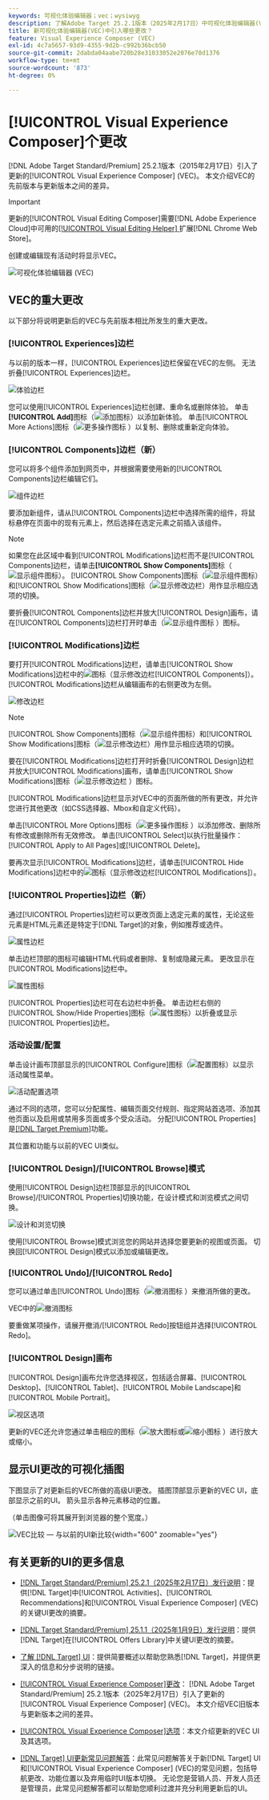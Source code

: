 ```yaml
---
keywords: 可视化体验编辑器；vec；wysiwyg
description: 了解Adobe Target 25.2.1版本（2025年2月17日）中可视化体验编辑器(VEC)中引入的更改。
title: 新可视化体验编辑器(VEC)中引入哪些更改？
feature: Visual Experience Composer (VEC)
exl-id: 4c7a5657-93d9-4355-9d2b-c992b36bcb50
source-git-commit: 2dabda04aabe720b28e31033052e2076e78d1376
workflow-type: tm+mt
source-wordcount: '873'
ht-degree: 0%

---
```


# [!UICONTROL Visual Experience Composer]个更改

[!DNL Adobe Target Standard/Premium] 25.2.1版本（2015年2月17日）引入了更新的[!UICONTROL Visual Experience Composer] (VEC)。 本文介绍VEC的先前版本与更新版本之间的差异。

>[!IMPORTANT]
>
>更新的[!UICONTROL Visual Editing Composer]需要[!DNL Adobe Experience Cloud]中可用的[[!UICONTROL Visual Editing Helper] ](/help/main/c-experiences/c-visual-experience-composer/r-troubleshoot-composer/visual-editing-helper-extension.md)扩展[!DNL Chrome Web Store]。

创建或编辑现有活动时将显示VEC。

![可视化体验编辑器 (VEC)](/help/main/c-experiences/c-visual-experience-composer/assets/vec-highlight-refresh.png)

## VEC的重大更改

以下部分将说明更新后的VEC与先前版本相比所发生的重大更改。

### [!UICONTROL Experiences]边栏

与以前的版本一样，[!UICONTROL Experiences]边栏保留在VEC的左侧。 无法折叠[!UICONTROL Experiences]边栏。

![体验边栏](/help/main/c-experiences/c-visual-experience-composer/assets/experiences-panel.png)

您可以使用[!UICONTROL Experiences]边栏创建、重命名或删除体验。 单击&#x200B;**[!UICONTROL Add]**&#x200B;图标（![添加图标](/help/main/assets/icons/Add.svg)）以添加新体验。 单击[!UICONTROL More Actions]图标（![更多操作图标](/help/main/assets/icons/MoreSmall.svg) ）以复制、删除或重新定向体验。

### [!UICONTROL Components]边栏（新）

您可以将多个组件添加到网页中，并根据需要使用新的[!UICONTROL Components]边栏编辑它们。

![组件边栏](/help/main/c-experiences/c-visual-experience-composer/assets/components-panel.png)

要添加新组件，请从[!UICONTROL Components]边栏中选择所需的组件，将鼠标悬停在页面中的现有元素上，然后选择在选定元素之前插入该组件。

>[!NOTE]
>
>如果您在此区域中看到[!UICONTROL Modifications]边栏而不是[!UICONTROL Components]边栏，请单击&#x200B;**[!UICONTROL Show Components]**&#x200B;图标（![显示组件图标](/help/main/assets/icons/Add.svg)）。 [!UICONTROL Show Components]图标（![显示组件图标](/help/main/assets/icons/Add.svg)）和[!UICONTROL Show Modifications]图标（![显示修改边栏](/help/main/assets/icons/History.svg)）用作显示相应选项的切换。
>
>要折叠[!UICONTROL Components]边栏并放大[!UICONTROL Design]画布，请在[!UICONTROL Components]边栏打开时单击（![显示组件图标](/help/main/assets/icons/Add.svg) ）图标。

### [!UICONTROL Modifications]边栏

要打开[!UICONTROL Modifications]边栏，请单击[!UICONTROL Show Modifications]边栏中的![图标（](/help/main/assets/icons/History.svg)显示修改边栏[!UICONTROL Components]）。 [!UICONTROL Modifications]边栏从编辑画布的右侧更改为左侧。

![修改边栏](/help/main/c-experiences/c-visual-experience-composer/assets/modifications-panel.png)

>[!NOTE]
>
>[!UICONTROL Show Components]图标（![显示组件图标](/help/main/assets/icons/Add.svg)）和[!UICONTROL Show Modifications]图标（![显示修改边栏](/help/main/assets/icons/History.svg)）用作显示相应选项的切换。
>
>要在[!UICONTROL Modifications]边栏打开时折叠[!UICONTROL Design]边栏并放大[!UICONTROL Modifications]画布，请单击[!UICONTROL Show Modifications]图标（![显示修改边栏](/help/main/assets/icons/History.svg) ）图标。

[!UICONTROL Modifications]边栏显示对VEC中的页面所做的所有更改，并允许您进行其他更改（如CSS选择器、Mbox和自定义代码）。

单击[!UICONTROL More Options]图标（![更多操作图标](/help/main/assets/icons/MoreSmall.svg) ）以添加修改、删除所有修改或删除所有无效修改。 单击[!UICONTROL Select]以执行批量操作： [!UICONTROL Apply to All Pages]或[!UICONTROL Delete]。

要再次显示[!UICONTROL Modifications]边栏，请单击[!UICONTROL Hide Modifications]边栏中的![图标（](/help/main/assets/icons/History.svg)显示修改边栏[!UICONTROL Modifications]）。

### [!UICONTROL Properties]边栏（新）

通过[!UICONTROL Properties]边栏可以更改页面上选定元素的属性，无论这些元素是HTML元素还是特定于[!DNL Target]的对象，例如推荐或选件。

![属性边栏](/help/main/c-experiences/c-visual-experience-composer/assets/properties-panel.png)

单击边栏顶部的图标可编辑HTML代码或者删除、复制或隐藏元素。 更改显示在[!UICONTROL Modifications]边栏中。

![属性图标](/help/main/c-experiences/c-visual-experience-composer/assets/options-icons.png)

[!UICONTROL Properties]边栏可在右边栏中折叠。 单击边栏右侧的[!UICONTROL Show/Hide Properties]图标（![属性图标](/help/main/assets/icons/Propertie.svg)）以折叠或显示[!UICONTROL Properties]边栏。

### 活动设置/配置

单击设计画布顶部显示的[!UICONTROL Configure]图标（![配置图标](/help/main/assets/icons/Setting.svg)）以显示活动属性菜单。

![活动配置选项](/help/main/c-experiences/c-visual-experience-composer/assets/configure-options.png)

通过不同的选项，您可以分配属性、编辑页面交付规则、指定网站首选项、添加其他页面以及启用或禁用多页面或多个受众活动。 分配[!UICONTROL Properties]是[[!DNL Target Premium]](/help/main/c-intro/intro.md#premium)功能。

其位置和功能与以前的VEC UI类似。

### [!UICONTROL Design]/[!UICONTROL Browse]模式

使用[!UICONTROL Design]边栏顶部显示的[!UICONTROL Browse]/[!UICONTROL Properties]切换功能，在设计模式和浏览模式之间切换。

![设计和浏览切换](/help/main/c-experiences/c-visual-experience-composer/assets/design-browse-mode.png)

使用[!UICONTROL Browse]模式浏览您的网站并选择您要更新的视图或页面。 切换回[!UICONTROL Design]模式以添加或编辑更改。

### [!UICONTROL Undo]/[!UICONTROL Redo]

您可以通过单击[!UICONTROL Undo]图标（![撤消图标](/help/main/assets/icons/Undo.svg) ）来撤消所做的更改。

VEC中的![撤消图标](/help/main/c-experiences/c-visual-experience-composer/assets/undo.png)

要重做某项操作，请展开撤消/[!UICONTROL Redo]按钮组并选择[!UICONTROL Redo]。

### [!UICONTROL Design]画布

[!UICONTROL Design]画布允许您选择视区，包括适合屏幕、[!UICONTROL Desktop]、[!UICONTROL Tablet]、[!UICONTROL Mobile Landscape]和[!UICONTROL Mobile Portrait]。

![视区选项](/help/main/c-experiences/c-visual-experience-composer/assets/viewports.png)

更新的VEC还允许您通过单击相应的图标（![放大图标](/help/main/assets/icons/ZoomIn.svg)或![缩小图标](/help/main/assets/icons/ZoomOut.svg) ）进行放大或缩小。

## 显示UI更改的可视化插图

下图显示了对更新后的VEC所做的高级UI更改。 插图顶部显示更新的VEC UI，底部显示之前的UI。 箭头显示各种元素移动的位置。

（单击图像可将其展开到浏览器的整个宽度。）

![VEC比较 — 与以前的UI新比较](/help/main/c-experiences/c-visual-experience-composer/assets/vec-comparison.png){width="600" zoomable="yes"}

## 有关更新的UI的更多信息

* [[!DNL Target Standard/Premium] 25.2.1（2025年2月17日）发行说明](/help/main/r-release-notes/release-notes-for-previous-releases.md#ui-update-2)：提供[!DNL Target]中[!UICONTROL Activities]、[!UICONTROL Recommendations]和[!UICONTROL Visual Experience Composer] (VEC)的关键UI更改的摘要。

* [[!DNL Target Standard/Premium] 25.1.1（2025年1月9日）发行说明](/help/main/r-release-notes/release-notes-for-previous-releases.md#ui-update-1)：提供[!DNL Target]在[!UICONTROL Offers Library]中关键UI更改的摘要。

* [了解 [!DNL Target] UI](/help/main/c-intro/understand-the-target-ui.md)：提供简要概述以帮助您熟悉[!DNL Target]，并提供更深入的信息和分步说明的链接。

* [[!UICONTROL Visual Experience Composer]更改](/help/main/c-experiences/c-visual-experience-composer/vec-changes.md)： [!DNL Adobe Target Standard/Premium] 25.2.1版本（2025年2月17日）引入了更新的[!UICONTROL Visual Experience Composer] (VEC)。 本文介绍VEC旧版本与更新版本之间的差异。

* [[!UICONTROL Visual Experience Composer]选项](/help/main/c-experiences/c-visual-experience-composer/viztarget-options.md)：本文介绍更新的VEC UI及其选项。

* [[!DNL Target] UI更新常见问题解答](/help/main/c-intro/updated-ui-faq.md)：此常见问题解答关于新[!DNL Target] UI和[!UICONTROL Visual Experience Composer] (VEC)的常见问题，包括导航更改、功能位置以及弃用临时UI版本切换。 无论您是营销人员、开发人员还是管理员，此常见问题解答都可以帮助您顺利过渡并充分利用更新后的UI。